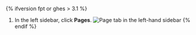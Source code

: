 {% ifversion fpt or ghes > 3.1 %}

1. In the left sidebar, click **Pages**.
   ![Page tab in the left-hand sidebar](/assets/images/help/pages/pages-tab.png)
   {% endif %}
